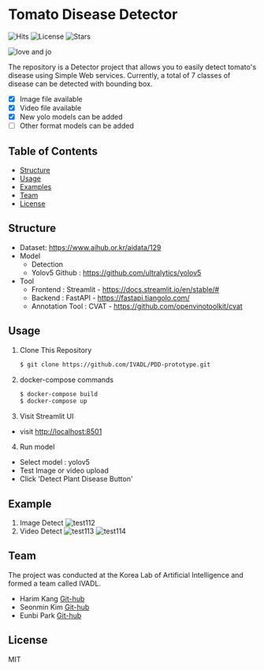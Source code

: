 # Tomato Disease Detector
![Hits](https://hits.seeyoufarm.com/api/count/incr/badge.svg?url=https%3A%2F%2Fgithub.com%2FIVADL/tomato-disease-detector) ![License](https://img.shields.io/github/license/harimkang/tomato-disease-detector?style=plastic) ![Stars](https://img.shields.io/github/stars/IVADL/PDD-prototype?style=social)

![love and jo](https://user-images.githubusercontent.com/38045080/115104832-01db6b80-9f96-11eb-9710-2f146eabe04f.png)

The repository is a Detector project that allows you to easily detect tomato's disease using Simple Web services. Currently, a total of 7 classes of disease can be detected with bounding box.

- [x] Image file available
- [x] Video file available
- [x] New yolo models can be added
- [ ] Other format models can be added

## Table of Contents

- [Structure](#Structure)
- [Usage](#Usage)
- [Examples](#Examples)
- [Team](#Team)
- [License](#License)

## Structure
- Dataset: https://www.aihub.or.kr/aidata/129
- Model
  - Detection
  - Yolov5 Github : https://github.com/ultralytics/yolov5
- Tool
  - Frontend : Streamlit - https://docs.streamlit.io/en/stable/#
  - Backend : FastAPI - https://fastapi.tiangolo.com/
  - Annotation Tool : CVAT - https://github.com/openvinotoolkit/cvat

## Usage

1. Clone This Repository

   ```sh
   $ git clone https://github.com/IVADL/PDD-prototype.git
   ```

2. docker-compose commands

   ```sh
   $ docker-compose build
   $ docker-compose up
   ```

3. Visit Streamlit UI

- visit [http://localhost:8501](http://localhost:8501)

4. Run model

- Select model : yolov5
- Test Image or video upload
- Click 'Detect Plant Disease Button'

## Example

1. Image Detect
![test112](https://user-images.githubusercontent.com/38045080/115104560-4960f800-9f94-11eb-9580-271a6650d50d.gif)
2. Video Detect
![test113](https://user-images.githubusercontent.com/38045080/115104630-beccc880-9f94-11eb-95af-87734ff3d2d8.gif)
![test114](https://user-images.githubusercontent.com/38045080/115104633-c9875d80-9f94-11eb-8573-af2a3ff95bd6.gif)

## Team

The project was conducted at the Korea Lab of Artificial Intelligence and formed a team called IVADL.

- Harim Kang [Git-hub](https://github.com/harim4422)
- Seonmin Kim [Git-hub](https://github.com/SeonminKim1)
- Eunbi Park [Git-hub](https://github.com/bluvory)

License
----

MIT
